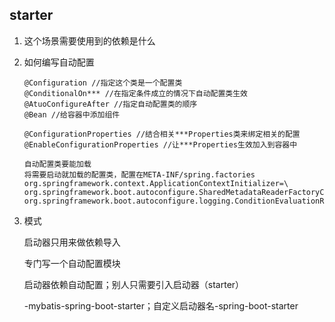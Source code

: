 ## starter

1. 这个场景需要使用到的依赖是什么

2. 如何编写自动配置

    ```
    @Configuration //指定这个类是一个配置类
    @ConditionalOn*** //在指定条件成立的情况下自动配置类生效
    @AtuoConfigureAfter //指定自动配置类的顺序
    @Bean //给容器中添加组件
    
    @ConfigurationProperties //结合相关***Properties类来绑定相关的配置
    @EnableConfigurationProperties //让***Properties生效加入到容器中
    
    自动配置类要能加载
    将需要启动就加载的配置类，配置在META-INF/spring.factories
    org.springframework.context.ApplicationContextInitializer=\
    org.springframework.boot.autoconfigure.SharedMetadataReaderFactoryContextInitializer,\
    org.springframework.boot.autoconfigure.logging.ConditionEvaluationReportLoggingListener
    ```

3. 模式

    启动器只用来做依赖导入

    专门写一个自动配置模块

    启动器依赖自动配置；别人只需要引入启动器（starter）

    -mybatis-spring-boot-starter；自定义启动器名-spring-boot-starter